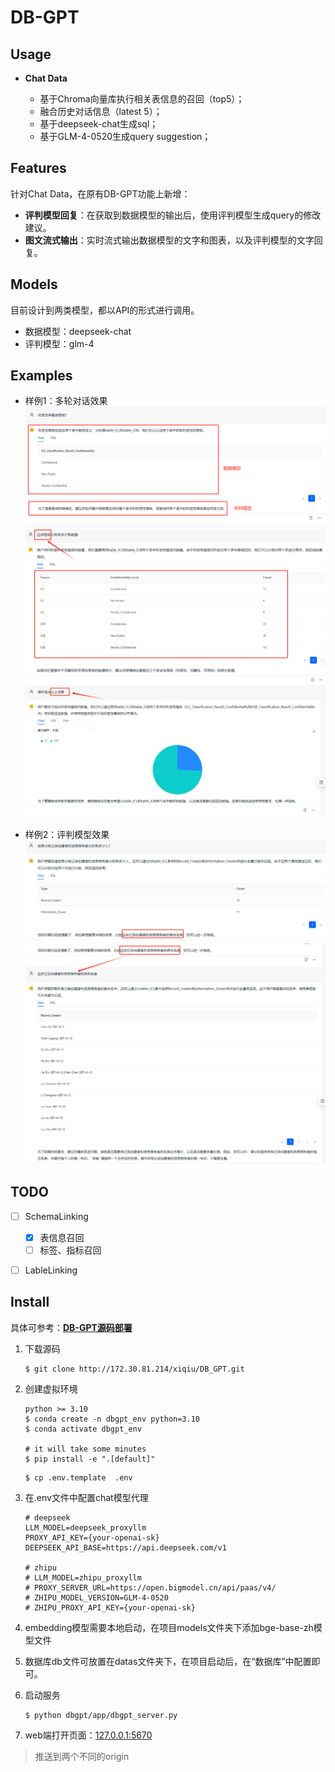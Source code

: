 # DB-GPT

## Usage

- **Chat Data**

   - 基于Chroma向量库执行相关表信息的召回（top5）；
   - 融合历史对话信息（latest 5）；
   - 基于deepseek-chat生成sql；
   - 基于GLM-4-0520生成query suggestion；
   

## Features

针对Chat Data，在原有DB-GPT功能上新增：

- **评判模型回复**：在获取到数据模型的输出后，使用评判模型生成query的修改建议。
- **图文流式输出**：实时流式输出数据模型的文字和图表，以及评判模型的文字回复。


## Models

目前设计到两类模型，都以API的形式进行调用。

- 数据模型：deepseek-chat
- 评判模型：glm-4

## Examples
- 样例1：多轮对话效果
![image](imgs/image.png)
![image](imgs/image-2.png)
![image](imgs/image-3.png)

- 样例2：评判模型效果
![image](imgs/image-4.png)
![image](imgs/image-5.png)



## TODO

- [ ] SchemaLinking
   - [x] 表信息召回
   - [ ] 标签、指标召回
- [ ] LableLinking



## Install

具体可参考：[**DB-GPT源码部署**](https://www.yuque.com/eosphoros/dbgpt-docs/urh3fcx8tu0s9xmb)

1. 下载源码

   ```shell
   $ git clone http://172.30.81.214/xiqiu/DB_GPT.git
   ```

2. 创建虚拟环境

   ```shell
   python >= 3.10
   $ conda create -n dbgpt_env python=3.10
   $ conda activate dbgpt_env

   # it will take some minutes
   $ pip install -e ".[default]"
   ```

   ```shell
   $ cp .env.template  .env
   ```

3. 在.env文件中配置chat模型代理

   ```shell
   # deepseek
   LLM_MODEL=deepseek_proxyllm
   PROXY_API_KEY={your-openai-sk}
   DEEPSEEK_API_BASE=https://api.deepseek.com/v1

   # zhipu
   # LLM_MODEL=zhipu_proxyllm
   # PROXY_SERVER_URL=https://open.bigmodel.cn/api/paas/v4/
   # ZHIPU_MODEL_VERSION=GLM-4-0520
   # ZHIPU_PROXY_API_KEY={your-openai-sk}
   ```

4. embedding模型需要本地启动，在项目models文件夹下添加bge-base-zh模型文件

5. 数据库db文件可放置在datas文件夹下，在项目启动后，在“数据库”中配置即可。

6. 启动服务

   ```shell
   $ python dbgpt/app/dbgpt_server.py
   ```

7. web端打开页面：[127.0.0.1:5670](127.0.0.1:5670)


> 推送到两个不同的origin





